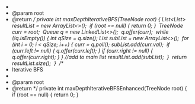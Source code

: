 *
* @param root
* @return
*/
private int maxDepthIterativeBFS(TreeNode root) {
​
List<List<Integer>> resultList = new ArrayList<>();
​
if (root == null) {
return 0;
}
​
TreeNode curr = root;
​
Queue<TreeNode> q = new LinkedList<>();
​
q.offer(curr);
​
while (!q.isEmpty()) {
int qSize = q.size();
List<Integer> subList = new ArrayList<>();
​
for (int i = 0; i < qSize; i++) {
curr = q.poll();
​
subList.add(curr.val);
​
if (curr.left != null) {
q.offer(curr.left);
}
​
if (curr.right != null) {
q.offer(curr.right);
}
}
//add to main list
resultList.add(subList);
​
}
​
return resultList.size();
​
}
​
/**
* Iterative BFS
*
* @param root
* @return
*/
private int maxDepthIterativeBFSEnhanced(TreeNode root) {
​
if (root == null) {
return 0;
}
​